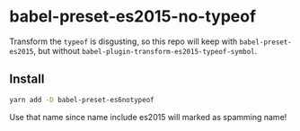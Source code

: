 # babel-preset-es2015-no-typeof
Transform the `typeof` is disgusting, so this repo will keep with `babel-preset-es2015`, but without `babel-plugin-transform-es2015-typeof-symbol`.

## Install

```sh
yarn add -D babel-preset-es6notypeof
```

Use that name since name include es2015 will marked as spamming name!
